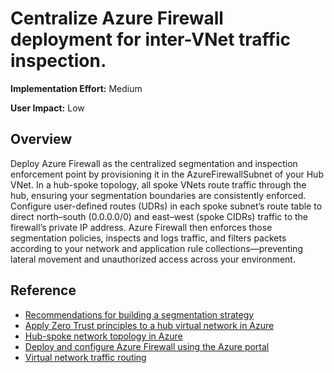  # Centralize Azure Firewall deployment for inter-VNet traffic inspection.

**Implementation Effort:** Medium

**User Impact:** Low 

## Overview

Deploy Azure Firewall as the centralized segmentation and inspection enforcement point by provisioning it in the AzureFirewallSubnet of your Hub VNet. In a hub-spoke topology, all spoke VNets route traffic through the hub, ensuring your segmentation boundaries are consistently enforced. Configure user-defined routes (UDRs) in each spoke subnet’s route table to direct north–south (0.0.0.0/0) and east–west (spoke CIDRs) traffic to the firewall’s private IP address. Azure Firewall then enforces those segmentation policies, inspects and logs traffic, and filters packets according to your network and application rule collections—preventing lateral movement and unauthorized access across your environment.

## Reference

* [Recommendations for building a segmentation strategy](https://learn.microsoft.com/en-us/azure/well-architected/security/segmentation)
* [Apply Zero Trust principles to a hub virtual network in Azure](https://learn.microsoft.com/en-us/security/zero-trust/azure-infrastructure-networking)
* [Hub-spoke network topology in Azure](https://learn.microsoft.com/en-us/azure/architecture/networking/architecture/hub-spoke)
* [Deploy and configure Azure Firewall using the Azure portal](https://learn.microsoft.com/en-us/azure/firewall/tutorial-firewall-deploy-portal)
* [Virtual network traffic routing](https://learn.microsoft.com/en-us/azure/virtual-network/virtual-networks-udr-overview)

